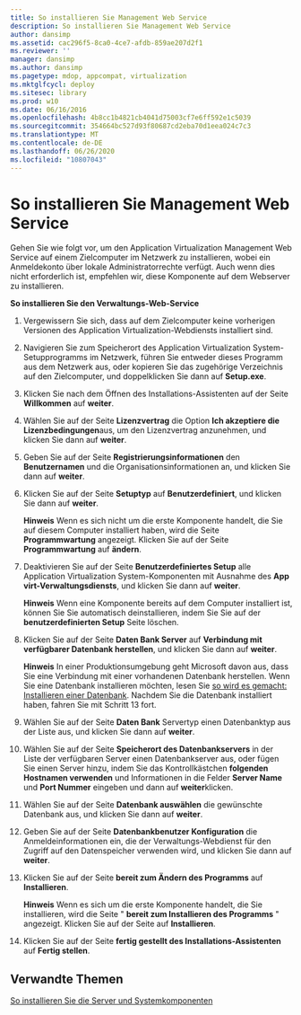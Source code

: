 ```yaml
---
title: So installieren Sie Management Web Service
description: So installieren Sie Management Web Service
author: dansimp
ms.assetid: cac296f5-8ca0-4ce7-afdb-859ae207d2f1
ms.reviewer: ''
manager: dansimp
ms.author: dansimp
ms.pagetype: mdop, appcompat, virtualization
ms.mktglfcycl: deploy
ms.sitesec: library
ms.prod: w10
ms.date: 06/16/2016
ms.openlocfilehash: 4b8cc1b4821cb4041d75003cf7e6ff592e1c5039
ms.sourcegitcommit: 354664bc527d93f80687cd2eba70d1eea024c7c3
ms.translationtype: MT
ms.contentlocale: de-DE
ms.lasthandoff: 06/26/2020
ms.locfileid: "10807043"
---
```

# So installieren Sie Management Web Service


Gehen Sie wie folgt vor, um den Application Virtualization Management Web Service auf einem Zielcomputer im Netzwerk zu installieren, wobei ein Anmeldekonto über lokale Administratorrechte verfügt. Auch wenn dies nicht erforderlich ist, empfehlen wir, diese Komponente auf dem Webserver zu installieren.

**So installieren Sie den Verwaltungs-Web-Service**

1.  Vergewissern Sie sich, dass auf dem Zielcomputer keine vorherigen Versionen des Application Virtualization-Webdiensts installiert sind.

2.  Navigieren Sie zum Speicherort des Application Virtualization System-Setupprogramms im Netzwerk, führen Sie entweder dieses Programm aus dem Netzwerk aus, oder kopieren Sie das zugehörige Verzeichnis auf den Zielcomputer, und doppelklicken Sie dann auf **Setup.exe**.

3.  Klicken Sie nach dem Öffnen des Installations-Assistenten auf der Seite **Willkommen** auf **weiter**.

4.  Wählen Sie auf der Seite **Lizenzvertrag** die Option **Ich akzeptiere die Lizenzbedingungen**aus, um den Lizenzvertrag anzunehmen, und klicken Sie dann auf **weiter**.

5.  Geben Sie auf der Seite **Registrierungsinformationen** den **Benutzernamen** und die Organisationsinformationen an, und klicken Sie dann auf **weiter**.

6.  Klicken Sie auf der Seite **Setuptyp** auf **Benutzerdefiniert**, und klicken Sie dann auf **weiter**.

    **Hinweis**  Wenn es sich nicht um die erste Komponente handelt, die Sie auf diesem Computer installiert haben, wird die Seite **Programmwartung** angezeigt. Klicken Sie auf der Seite **Programmwartung** auf **ändern**.

     

7.  Deaktivieren Sie auf der Seite **Benutzerdefiniertes Setup** alle Application Virtualization System-Komponenten mit Ausnahme des **App virt-Verwaltungsdiensts**, und klicken Sie dann auf **weiter**.

    **Hinweis**  Wenn eine Komponente bereits auf dem Computer installiert ist, können Sie Sie automatisch deinstallieren, indem Sie Sie auf der **benutzerdefinierten Setup** Seite löschen.

     

8.  Klicken Sie auf der Seite **Daten Bank Server** auf **Verbindung mit verfügbarer Datenbank herstellen**, und klicken Sie dann auf **weiter**.

    **Hinweis**  In einer Produktionsumgebung geht Microsoft davon aus, dass Sie eine Verbindung mit einer vorhandenen Datenbank herstellen. Wenn Sie eine Datenbank installieren möchten, lesen Sie [so wird es gemacht: Installieren einer Datenbank](how-to-install-a-database.md). Nachdem Sie die Datenbank installiert haben, fahren Sie mit Schritt 13 fort.

     

9.  Wählen Sie auf der Seite **Daten Bank** Servertyp einen Datenbanktyp aus der Liste aus, und klicken Sie dann auf **weiter**.

10. Wählen Sie auf der Seite **Speicherort des Datenbankservers** in der Liste der verfügbaren Server einen Datenbankserver aus, oder fügen Sie einen Server hinzu, indem Sie das Kontrollkästchen **folgenden Hostnamen verwenden** und Informationen in die Felder **Server Name** und **Port Nummer** eingeben und dann auf **weiter**klicken.

11. Wählen Sie auf der Seite **Datenbank auswählen** die gewünschte Datenbank aus, und klicken Sie dann auf **weiter**.

12. Geben Sie auf der Seite **Datenbankbenutzer Konfiguration** die Anmeldeinformationen ein, die der Verwaltungs-Webdienst für den Zugriff auf den Datenspeicher verwenden wird, und klicken Sie dann auf **weiter**.

13. Klicken Sie auf der Seite **bereit zum Ändern des Programms** auf **Installieren**.

    **Hinweis**  Wenn es sich um die erste Komponente handelt, die Sie installieren, wird die Seite " **bereit zum Installieren des Programms** " angezeigt. Klicken Sie auf der Seite auf **Installieren**.

     

14. Klicken Sie auf der Seite **fertig gestellt des Installations-Assistenten** auf **Fertig stellen**.

## Verwandte Themen


[So installieren Sie die Server und Systemkomponenten](how-to-install-the-servers-and-system-components.md)

 

 





